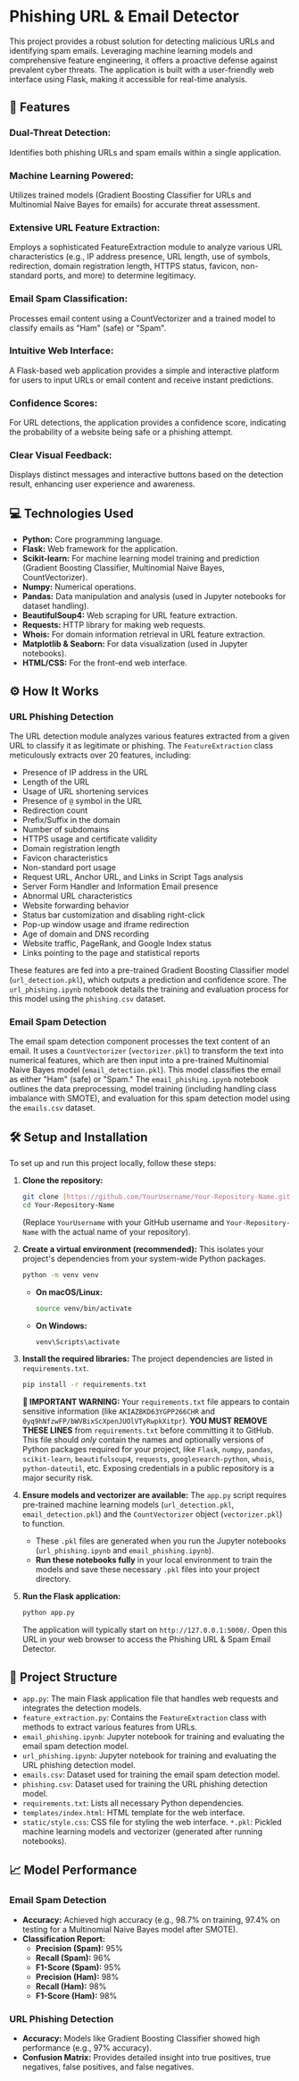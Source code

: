 
# Phishing URL & Email Detector
This project provides a robust solution for detecting malicious URLs and identifying spam emails. Leveraging machine learning models and comprehensive feature engineering, it offers a proactive defense against prevalent cyber threats. The application is built with a user-friendly web interface using Flask, making it accessible for real-time analysis.

## 🚀 Features
### Dual-Threat Detection: 
Identifies both phishing URLs and spam emails within a single application.
### Machine Learning Powered: 
Utilizes trained models (Gradient Boosting Classifier for URLs and Multinomial Naive Bayes for emails) for accurate threat assessment.
### Extensive URL Feature Extraction: 
Employs a sophisticated FeatureExtraction module to analyze various URL characteristics (e.g., IP address presence, URL length, use of symbols, redirection, domain registration length, HTTPS status, favicon, non-standard ports, and more) to determine legitimacy.
### Email Spam Classification: 
Processes email content using a CountVectorizer and a trained model to classify emails as "Ham" (safe) or "Spam".
### Intuitive Web Interface: 
A Flask-based web application provides a simple and interactive platform for users to input URLs or email content and receive instant predictions.
### Confidence Scores: 
For URL detections, the application provides a confidence score, indicating the probability of a website being safe or a phishing attempt.
### Clear Visual Feedback: 
Displays distinct messages and interactive buttons  based on the detection result, enhancing user experience and awareness.
## 💻 Technologies Used

* **Python:** Core programming language.
* **Flask:** Web framework for the application.
* **Scikit-learn:** For machine learning model training and prediction (Gradient Boosting Classifier, Multinomial Naive Bayes, CountVectorizer).
* **Numpy:** Numerical operations.
* **Pandas:** Data manipulation and analysis (used in Jupyter notebooks for dataset handling).
* **BeautifulSoup4:** Web scraping for URL feature extraction.
* **Requests:** HTTP library for making web requests.
* **Whois:** For domain information retrieval in URL feature extraction.
* **Matplotlib & Seaborn:** For data visualization (used in Jupyter notebooks).
* **HTML/CSS:** For the front-end web interface.
## ⚙️ How It Works

### URL Phishing Detection

The URL detection module analyzes various features extracted from a given URL to classify it as legitimate or phishing. The `FeatureExtraction` class meticulously extracts over 20 features, including:

* Presence of IP address in the URL
* Length of the URL
* Usage of URL shortening services
* Presence of `@` symbol in the URL
* Redirection count
* Prefix/Suffix in the domain
* Number of subdomains
* HTTPS usage and certificate validity
* Domain registration length
* Favicon characteristics
* Non-standard port usage
* Request URL, Anchor URL, and Links in Script Tags analysis
* Server Form Handler and Information Email presence
* Abnormal URL characteristics
* Website forwarding behavior
* Status bar customization and disabling right-click
* Pop-up window usage and iframe redirection
* Age of domain and DNS recording
* Website traffic, PageRank, and Google Index status
* Links pointing to the page and statistical reports

These features are fed into a pre-trained Gradient Boosting Classifier model (`url_detection.pkl`), which outputs a prediction and confidence score. The `url_phishing.ipynb` notebook details the training and evaluation process for this model using the `phishing.csv` dataset.

### Email Spam Detection

The email spam detection component processes the text content of an email. It uses a `CountVectorizer` (`vectorizer.pkl`) to transform the text into numerical features, which are then input into a pre-trained Multinomial Naive Bayes model (`email_detection.pkl`). This model classifies the email as either "Ham" (safe) or "Spam." The `email_phishing.ipynb` notebook outlines the data preprocessing, model training (including handling class imbalance with SMOTE), and evaluation for this spam detection model using the `emails.csv` dataset.

## 🛠️ Setup and Installation

To set up and run this project locally, follow these steps:

1.  **Clone the repository:**
    ```bash
    git clone [https://github.com/YourUsername/Your-Repository-Name.git](https://github.com/YourUsername/Your-Repository-Name.git)
    cd Your-Repository-Name
    ```
    (Replace `YourUsername` with your GitHub username and `Your-Repository-Name` with the actual name of your repository).

2.  **Create a virtual environment (recommended):**
    This isolates your project's dependencies from your system-wide Python packages.
    ```bash
    python -m venv venv
    ```
    * **On macOS/Linux:**
        ```bash
        source venv/bin/activate
        ```
    * **On Windows:**
        ```bash
        venv\Scripts\activate
        ```

3.  **Install the required libraries:**
    The project dependencies are listed in `requirements.txt`.
    ```bash
    pip install -r requirements.txt
    ```
    **🚨 IMPORTANT WARNING:** Your `requirements.txt` file appears to contain sensitive information (like `AKIAZBKD63YGPP266CHR` and `0yq9hNfzwFP/bWVBixScXpenJUOlVTyRwpkXitpr`). **YOU MUST REMOVE THESE LINES** from `requirements.txt` before committing it to GitHub. This file should *only* contain the names and optionally versions of Python packages required for your project, like `Flask`, `numpy`, `pandas`, `scikit-learn`, `beautifulsoup4`, `requests`, `googlesearch-python`, `whois`, `python-dateutil`, etc. Exposing credentials in a public repository is a major security risk.

4.  **Ensure models and vectorizer are available:**
    The `app.py` script requires pre-trained machine learning models (`url_detection.pkl`, `email_detection.pkl`) and the `CountVectorizer` object (`vectorizer.pkl`) to function.
    * These `.pkl` files are generated when you run the Jupyter notebooks (`url_phishing.ipynb` and `email_phishing.ipynb`).
    * **Run these notebooks fully** in your local environment to train the models and save these necessary `.pkl` files into your project directory.

5.  **Run the Flask application:**
    ```bash
    python app.py
    ```
    The application will typically start on `http://127.0.0.1:5000/`. Open this URL in your web browser to access the Phishing URL & Spam Email Detector.
## 📂 Project Structure
* `app.py`: The main Flask application file that handles web requests and integrates the detection models.
* `feature_extraction.py`: Contains the `FeatureExtraction` class with methods to extract various features from URLs.
* `email_phishing.ipynb`: Jupyter notebook for training and evaluating the email spam detection model.
* `url_phishing.ipynb`: Jupyter notebook for training and evaluating the URL phishing detection model.
* `emails.csv`: Dataset used for training the email spam detection model.
* `phishing.csv`: Dataset used for training the URL phishing detection model.
* `requirements.txt`: Lists all necessary Python dependencies.
* `templates/index.html`: HTML template for the web interface.
* `static/style.css`: CSS file for styling the web interface.
 `*.pkl`: Pickled machine learning models and vectorizer (generated after running notebooks).

## 📈 Model Performance 

### Email Spam Detection

* **Accuracy:** Achieved high accuracy (e.g., 98.7% on training, 97.4% on testing for a Multinomial Naive Bayes model after SMOTE).
* **Classification Report:**
    * **Precision (Spam):** 95%
    * **Recall (Spam):** 96%
    * **F1-Score (Spam):** 95%
    * **Precision (Ham):** 98%
    * **Recall (Ham):** 98%
    * **F1-Score (Ham):** 98%

### URL Phishing Detection

* **Accuracy:** Models like Gradient Boosting Classifier showed high performance (e.g., 97% accuracy).
* **Confusion Matrix:** Provides detailed insight into true positives, true negatives, false positives, and false negatives.
